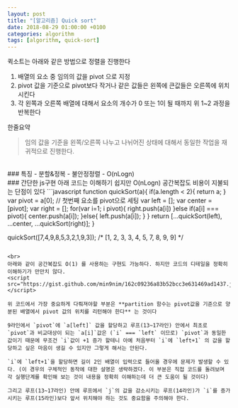 ```yaml
---
layout: post
title: "[알고리즘] Quick sort"
date: 2018-08-29 01:00:00 +0100
categories: algorithm
tags: [algorithm, quick-sort]
---
```

퀵소트는 아래와 같은 방법으로 정렬을 진행한다
1. 배열의 요소 중 임의의 값을 pivot 으로 지정
1. pivot 값을 기준으로 pivot보다 작거나 같은 값들은 왼쪽에 큰값들은 오른쪽에 위치시킨다
1. 각 왼쪽과 오른쪽 배열에 대해서 요소의 개수가 0 또는 1이 될 때까지 위 1~2 과정을 반복한다

한줄요약
> 임의 값을 기준을 왼쪽/오른쪽 나누고 나뉘어진 상태에 대해서 동일한 작업을 재귀적으로 진행한다.

<br>
### 특징
- 분할&정복
- 불안정정렬
-  O(nLogn)

<br>
### 간단한 js구현
아래 코드는 이해하기 쉽지만 O(nLogn) 공간복잡도 비용이 지불되는 단점이 있다
```javascript
function quickSort(a){
    if(a.length < 2){
        return a;
    }
    var pivot = a[0];   // 첫번째 요소를 pivot으로 세팅
    var left = [];
    var center = [pivot];
    var right = [];
    for(var i=1; i<a.length; i++){
        if(a[i] > pivot){
            right.push(a[i])
        }else if(a[i] === pivot){
            center.push(a[i]);
        }else{
            left.push(a[i]);
        }
    }
    return [...quickSort(left), ...center, ...quickSort(right)];
}

quickSort([7,4,9,8,5,3,2,1,9,3]);
/*
[1, 2, 3, 3, 4, 5, 7, 8, 9, 9]
*/
```

<br>
아래와 같이 공간복잡도 O(1) 를 사용하는 구현도 가능하다. 하지만 코드의 디테일을 정확히 이해하기가 만만치 않다.
<script src="https://gist.github.com/min9nim/162c09236a83b52bcc3e631469ad1437.js"></script>

위 코드에서 가장 중요하게 다뤄져야할 부분은 **partition 함수는 pivot값을 기준으로 양분된 배열에서 pivot 값의 위치를 리턴해야 한다** 는 것이다

9라인에서 `pivot`에 `a[left]` 값을 할당하고 루프(13~17라인) 안에서 최초로 `pivot`과 비교대상이 되는 `a[i]`값은 (`i` === `left` 이므로) `pivot`과 동일한 값이기 때문에 무조건 `i`값이 +1 증가 할테니 아예 처음부터 `i`에 `left+1` 의 값을 할당하고 싶은 마음이 생길 수 있지만 그렇게 해서는 안된다.

`i`에 `left+1`을 할당하면 길이 2인 배열이 입력으로 들어올 경우에 문제가 발생할 수 있다. (이 경우의 구체적인 동작에 대한 설명은 생략하겠다. 이 부분은 직접 코드를 돌려보며 각 실행단계를 확인해 보는 것이 내용을 정확히 이해하는데 더 큰 도움이 될 것이다)

그리고 루프(13~17라인) 안에 루프에서 `j`의 값을 감소시키는 루프(14라인)가 `i`를 증가시키는 루프(15라인)보다 앞서 위치해야 하는 것도 중요함을 주의해야 한다.

